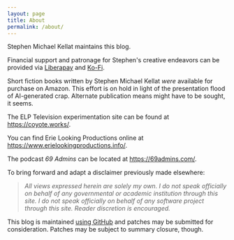 ```yaml
---
layout: page
title: About
permalink: /about/
---
```


Stephen Michael Kellat maintains this blog.  

Financial support and patronage for Stephen's creative endeavors can be provided via [Liberapay](https://liberapay.com/smkellat) and [Ko-Fi](https://ko-fi.com/smkellat).

Short fiction books written by Stephen Michael Kellat *were* available for purchase on Amazon.  This effort is on hold in light of the presentation flood of AI-generated crap.  Alternate publication means might have to be sought, it seems.

The ELP Television experimentation site can be found at <https://coyote.works/>.  

You can find Erie Looking Productions online at <https://www.erielookingproductions.info/>.  

The podcast *69 Admins* can be located at <https://69admins.com/>.

To bring forward and adapt a disclaimer previously made elsewhere:  

>*All views expressed herein are solely my own.  I do not speak officially on behalf of any governmental or academic institution through this site.  I do not speak officially on behalf of any software project through this site.  Reader discretion is encouraged.*  

This blog is maintained [using GitHub](https://github.com/skellat/new-blog-post-tweety) and patches may be submitted for consideration.  Patches may be subject to summary closure, though.
